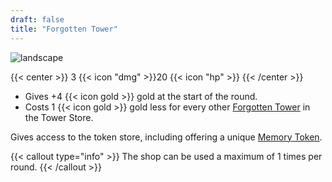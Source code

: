 ```yaml
---
draft: false
title: "Forgotten Tower"
---
```


![landscape](/images/towers/towerS_66.png)

{{< center >}}
3 {{< icon "dmg" >}}20 {{< icon "hp" >}}
{{< /center >}}

* Gives +4 {{< icon gold >}} gold at the start of the round.
* Costs 1 {{< icon gold >}} gold less for every other [Forgotten Tower](/towers/forgotten-tower) in the Tower Store.

Gives access to the token store, including offering a unique [Memory Token](/tokens/memory-token).

{{< callout type="info" >}}
The shop can be used a maximum of 1 times per round.
{{< /callout >}}